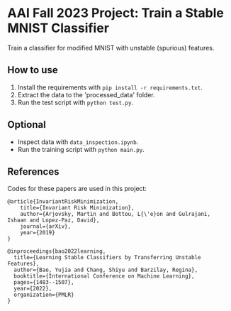 # AAI Fall 2023 Project: Train a Stable MNIST Classifier
Train a classifier for modified MNIST with unstable (spurious) features.

## How to use
1. Install the requirements with `pip install -r requirements.txt`.
2. Extract the data to the 'processed_data' folder.
3. Run the test script with `python test.py`.

## Optional
- Inspect data with `data_inspection.ipynb`.
- Run the training script with `python main.py`.

## References
Codes for these papers are used in this project:
```
@article{InvariantRiskMinimization,
    title={Invariant Risk Minimization},
    author={Arjovsky, Martin and Bottou, L{\'e}on and Gulrajani, Ishaan and Lopez-Paz, David},
    journal={arXiv},
    year={2019}
}
```
```
@inproceedings{bao2022learning,
  title={Learning Stable Classifiers by Transferring Unstable Features},
  author={Bao, Yujia and Chang, Shiyu and Barzilay, Regina},
  booktitle={International Conference on Machine Learning},
  pages={1483--1507},
  year={2022},
  organization={PMLR}
}
```